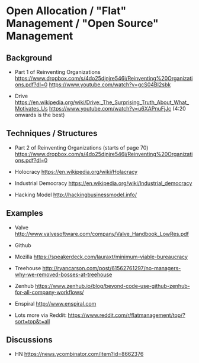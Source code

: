 # Open Allocation / "Flat" Management / "Open Source" Management

## Background

- Part 1 of Reinventing Organizations
  https://www.dropbox.com/s/4do25djnjre546j/Reinventing%20Organizations.pdf?dl=0
  https://www.youtube.com/watch?v=gcS04BI2sbk

- Drive
  https://en.wikipedia.org/wiki/Drive:_The_Surprising_Truth_About_What_Motivates_Us
  https://www.youtube.com/watch?v=u6XAPnuFjJc (4:20 onwards is the best)

## Techniques / Structures

- Part 2 of Reinventing Organizations (starts of page 70)
  https://www.dropbox.com/s/4do25djnjre546j/Reinventing%20Organizations.pdf?dl=0

- Holocracy
  https://en.wikipedia.org/wiki/Holacracy

- Industrial Democracy
  https://en.wikipedia.org/wiki/Industrial_democracy

- Hacking Model
  http://hackingbusinessmodel.info/

## Examples

- Valve
  http://www.valvesoftware.com/company/Valve_Handbook_LowRes.pdf

- Github

- Mozilla
  https://speakerdeck.com/lauraxt/minimum-viable-bureaucracy

- Treehouse
  http://ryancarson.com/post/61562761297/no-managers-why-we-removed-bosses-at-treehouse

- Zenhub
  https://www.zenhub.io/blog/beyond-code-use-github-zenhub-for-all-company-workflows/

- Enspiral
  http://www.enspiral.com

- Lots more via Reddit:
  https://www.reddit.com/r/flatmanagement/top/?sort=top&t=all

## Discussions

- HN
  https://news.ycombinator.com/item?id=8662376
